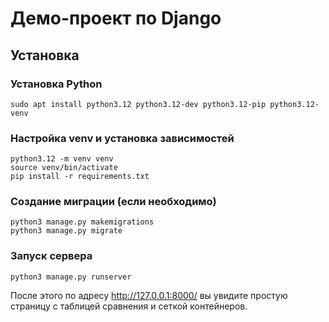 # Демо-проект по Django

## Установка

### Установка Python

```
sudo apt install python3.12 python3.12-dev python3.12-pip python3.12-venv
```

### Настройка venv и установка зависимостей

```
python3.12 -m venv venv
source venv/bin/activate
pip install -r requirements.txt
```

### Создание миграции (если необходимо)

```
python3 manage.py makemigrations
python3 manage.py migrate
```

### Запуск сервера

```
python3 manage.py runserver
```

После этого по адресу http://127.0.0.1:8000/ вы увидите простую страницу с таблицей сравнения и сеткой контейнеров.